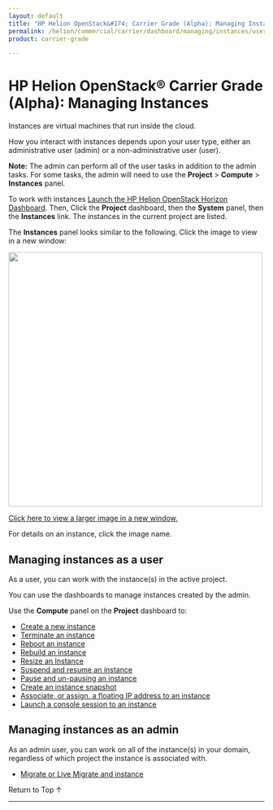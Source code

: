```yaml
---
layout: default
title: "HP Helion OpenStack&#174; Carrier Grade (Alpha): Managing Instances"
permalink: /helion/commercial/carrier/dashboard/managing/instances/users/
product: carrier-grade

---
```

<!--UNDER REVISION-->

<script>

function PageRefresh {
onLoad="window.refresh"
}

PageRefresh();

</script>

<!-- <p style="font-size: small;"> <a href="/helion/commercial/carrier/ga1/install/">&#9664; PREV</a> | <a href="/helion/commercial/carrier/ga1/install-overview/">&#9650; UP</a> | <a href="/helion/commercial/carrier/ga1/">NEXT &#9654;</a></p> -->


# HP Helion OpenStack&#174; Carrier Grade (Alpha): Managing Instances

Instances are virtual machines that run inside the cloud.

How you interact with instances depends upon your user type, either an administrative user (admin) or a non-administrative user (user).

**Note:** The admin can perform all of the user tasks in addition to the admin tasks. For some tasks, the admin will need to use the **Project** > **Compute** > **Instances** panel.

To work with instances [Launch the HP Helion OpenStack Horizon Dashboard](/helion/openstack/carrier/dashboard/login/). Then, Click the **Project** dashboard, then the **System** panel, then the **Instances** link. The instances in the current project are listed.

The **Instances** panel looks similar to the following. Click the image to view in a new window: 

<img src="media/CGH-Helion-Instance" width="500">

<a href="javascript:window.open('/content/documentation/media/CGH-Helion-Instance','_blank','toolbar=no,menubar=no,resizable=yes,scrollbars=yes')">Click here to view a larger image in a new window.</a>

For details on an instance, click the image name. 


## Managing instances as a user

As a user, you can work with the instance(s) in the active project.

You can use the dashboards to manage instances created by the admin. 

Use the **Compute** panel on the **Project** dashboard to:

* [Create a new instance](/helion/commercial/carrier/dashboard/managing/instances/create/)
* [Terminate an instance](/helion/commercial/carrier/dashboard/managing/instances/terminate/)
* [Reboot an instance](/helion/commercial/carrier/dashboard/managing/instances/reboot/)
* [Rebuild an instance](/helion/commercial/carrier/dashboard/managing/instances/rebuild/)
* [Resize an Instance](/helion/commercial/carrier/dashboard/managing/instances/resize/)
* [Suspend and resume an instance](/helion/commercial/carrier/dashboard/managing/instances/suspend/)
* [Pause and un-pausing an instance](/helion/commercial/carrier/dashboard/managing/instances/pause/)
* [Create an instance snapshot](/helion/commercial/carrier/dashboard/managing/images/public/)
* [Associate, or assign, a floating IP address to an instance](/helion/commercial/carrier/dashboard/managing/instances/ipaddresses/) 
* [Launch a console session to an instance](/helion/commercial/carrier/dashboard/managing/instances/console/)

## Managing instances as an admin

As an admin user, you can work on all of the instance(s) in your domain, regardless of which project the instance is associated with.

* [Migrate or Live Migrate and instance](/helion/commercial/carrier/dashboard/managing/instances/migrate/)

<p><a href="#top" style="padding:14px 0px 14px 0px; text-decoration: none;"> Return to Top &#8593; </a></p>



----

